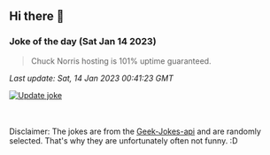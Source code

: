 ## Hi there 👋

### Joke of the day (Sat Jan 14 2023)
<!-- joke -->
>Chuck Norris hosting is 101% uptime guaranteed.
<!-- /joke -->

*Last update: Sat, 14 Jan 2023 00:41:23 GMT*

[![Update joke](https://github.com/nclskfm/nclskfm/actions/workflows/joke.yml/badge.svg)](https://github.com/nclskfm/nclskfm/actions/workflows/joke.yml)

<br><br>
Disclaimer: The jokes are from the [Geek-Jokes-api](https://github.com/sameerkumar18/geek-joke-api) and are randomly selected. That's why they are unfortunately often not funny. :D
